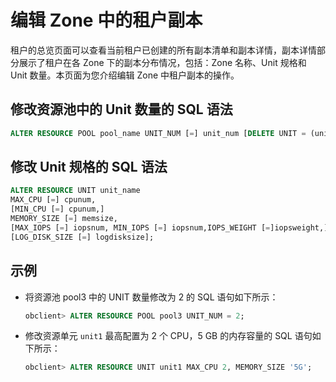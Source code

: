 # 编辑 Zone 中的租户副本

租户的总览页面可以查看当前租户已创建的所有副本清单和副本详情，副本详情部分展示了租户在各 Zone 下的副本分布情况，包括：Zone 名称、Unit 规格和 Unit 数量。本页面为您介绍编辑 Zone 中租户副本的操作。

## 修改资源池中的 Unit 数量的 SQL 语法

```sql
ALTER RESOURCE POOL pool_name UNIT_NUM [=] unit_num [DELETE UNIT = (unit_id_list)];
```

## 修改 Unit 规格的 SQL 语法

```sql
ALTER RESOURCE UNIT unit_name
MAX_CPU [=] cpunum, 
[MIN_CPU [=] cpunum,]
MEMORY_SIZE [=] memsize, 
[MAX_IOPS [=] iopsnum, MIN_IOPS [=] iopsnum,IOPS_WEIGHT [=]iopsweight,]
[LOG_DISK_SIZE [=] logdisksize];
```

## 示例

* 将资源池 pool3 中的 UNIT 数量修改为 2 的 SQL 语句如下所示：

    ```sql
    obclient> ALTER RESOURCE POOL pool3 UNIT_NUM = 2;
    ```

* 修改资源单元 `unit1` 最高配置为 2 个 CPU，5 GB 的内存容量的 SQL 语句如下所示：

    ```sql
    obclient> ALTER RESOURCE UNIT unit1 MAX_CPU 2, MEMORY_SIZE '5G';
    ```
